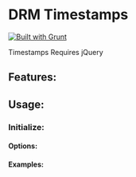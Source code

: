 # DRM Timestamps

[![Built with Grunt](https://cdn.gruntjs.com/builtwith.png)](http://gruntjs.com/)

Timestamps
Requires jQuery

## Features:

## Usage:

### Initialize:

#### Options:

#### Examples: